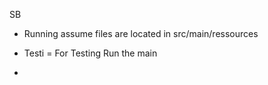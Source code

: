 SB
 
- Running assume files are located in src/main/ressources

- Testi = For Testing Run the main
- 
